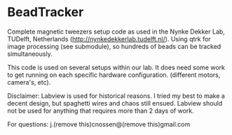 BeadTracker
===========

Complete magnetic tweezers setup code as used in the Nynke Dekker Lab, TUDelft, Netherlands (http://nynkedekkerlab.tudelft.nl/).
Using qtrk for image processing (see submodule), so hundreds of beads can be tracked simultaneously.

This code is used on several setups within our lab. It does need some work to get running on each specific hardware configuration.
(different motors, camera's, etc).

Disclaimer: Labview is used for historical reasons. 
I tried my best to make a decent design, but spaghetti wires and chaos still ensued.
Labview should not be used for anything that requires more than 2 days of work.

For questions:
j.(remove this)cnossen@(remove this)gmail.com

